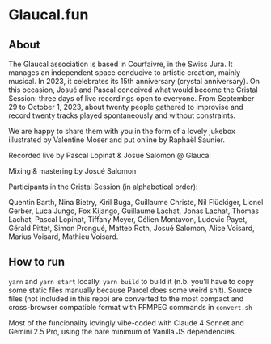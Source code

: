 # Glaucal.fun

## About

The Glaucal association is based in Courfaivre, in the Swiss Jura. It manages an independent space conducive to artistic creation, mainly musical. In 2023, it celebrates its 15th anniversary (crystal anniversary). On this occasion, Josué and Pascal conceived what would become the Cristal Session: three days of live recordings open to everyone.
From September 29 to October 1, 2023, about twenty people gathered to improvise and record twenty tracks played spontaneously and without constraints.

We are happy to share them with you in the form of a lovely jukebox illustrated by Valentine Moser and put online by Raphaël Saunier.

Recorded live by Pascal Lopinat & Josué Salomon @ Glaucal

Mixing & mastering by Josué Salomon

Participants in the Cristal Session (in alphabetical order):

Quentin Barth, Nina Bietry, Kiril Buga, Guillaume Christe, Nil Flückiger, Lionel Gerber, Luca Jungo, Fox Kijango, Guillaume Lachat, Jonas Lachat, Thomas Lachat, Pascal Lopinat, Tiffany Meyer, Célien Montavon, Ludovic Payet, Gérald Pittet, Simon Prongué, Matteo Roth, Josué Salomon, Alice Voisard, Marius Voisard, Mathieu Voisard.

## How to run

`yarn` and `yarn start` locally.
`yarn build` to build it (n.b. you'll have to copy some static files manually because Parcel does some weird shit).
Source files (not included in this repo) are converted to the most compact and cross-browser compatible format with FFMPEG commands in `convert.sh`

Most of the funcionality lovingly vibe-coded with Claude 4 Sonnet and Gemini 2.5 Pro, using the bare minimum of Vanilla JS dependencies.
